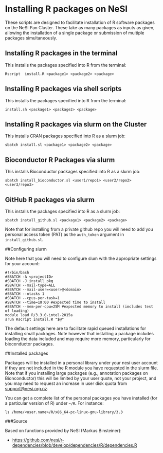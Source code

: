 Installing R packages on NeSI
=========

These scripts are designed to facilitate installation of R software packages on the NeSI Pan Cluster. These take as many packages as inputs as given, allowing the installation of a single package or submission of multiple packages simultaneously.

Installing R packages in the terminal
------------

This installs the packages specified into R from the terminal:

```shell
Rscript  install.R <package1> <package2> <package>
```

Installing R packages via shell scripts
------------

This installs the packages specified into R from the terminal:

```shell
install.sh <package1> <package2> <package>
```

Installing R packages via slurm on the Cluster
------------

This installs CRAN packages specified into R as a slurm job:

```shell
sbatch install.sl <package1> <package2> <package>
```

Bioconductor R Packages via slurm
------------

This installs Bioconductor packages specified into R as a slurm job:

```shell
sbatch install_bioconductor.sl <user1/repo1> <user2/repo2> <user3/repo3>
```

GitHub R packages via slurm
------------

This installs the packages specified into R as a slurm job:

```shell
sbatch install_github.sl <package1> <package2> <package>
```

Note that for installing from a private github repo you will need to add you personal access token (PAT) as the `auth_token` argument in `install_github.sl`.



##Configuring slurm

Note here that you will need to configure slum with the appropriate settings for your account:

```shell
#!/bin/bash
#SBATCH -A <projectID>
#SBATCH -J install_pkg
#SBATCH --mail-type=ALL
#SBATCH --mail-user=<user>@<domain>
#SBATCH --ntasks 1
#SBATCH --cpus-per-task=1
#SBATCH --time=10:00 #expected time to install
#SBATCH --mem-per-cpu=25M #expected memory to install (includes test of loading)
module load R/3.3.0-intel-2015a
srun Rscript install.R "$@"
```

The default settings here are to facilitate rapid queued installations for installing small packages. Note however that installing a package includes loading the data included and may require more memory, particularly for bioconductor packages.

##Installed packages

Packages will be installed in a personal library under your nesi user account if they are not included in the R module you have requested in the slurm file. Note that if you installing large packages (e.g., annotation packages on Bionconductor) this will be limited by your user quote, not your project, and you may need to request an increase in user disk quota from support@nesi.org.nz.

You can get a complete list of the personal packages you have installed (for a particular version of R) under `~/R`. For instance:

```shell
ls /home/<user.name>/R/x86_64-pc-linux-gnu-library/3.3
```


###Source

Based on functions provided by NeSI (Markus Binsteiner):

* https://github.com/nesi/r-dependencies/blob/develop/dependencies/R/dependencies.R
